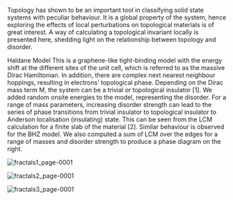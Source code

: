 Topology has shown to be an important tool in classifying solid state systems with peculiar behaviour. 
It is a global property of the system, hence exploring the effects of local perturbations on topological materials is of great interest. 
A way of calculating a topological invariant locally is presented here, shedding light on the relationship between topology and disorder.


Haldane Model
This is a graphene-like tight-binding model with the energy shift at the different sites of the unit cell, which is referred to as the massive 
Dirac Hamiltonian. In addition, there are complex next nearest neighbour hoppings, resulting in electrons’ topological phase. Depending on the 
Dirac mass term M, the system can be a trivial or topological insulator [1]. We added random onsite energies to the model, representing the 
disorder. For a range of mass parameters, increasing disorder strength can lead to the series of phase transitions from trivial insulator to 
topological insulator to Anderson localisation (insulating) state. This can be seen from the LCM calculation for a finite slab of the material 
[2]. Similar behaviour is observed for the BHZ model. We also computed a sum of LCM over the edges for a range of masses and disorder strength to 
produce a phase diagram on the right.

![fractals1_page-0001](https://github.com/user-attachments/assets/63913806-3556-42f2-ba64-8d4659cc889d)

![fractals2_page-0001](https://github.com/user-attachments/assets/9fbfe3c0-0758-45a4-aacc-7f9153677b43)

![fractals3_page-0001](https://github.com/user-attachments/assets/1e000159-05c2-4b0a-a4d7-c6db8dec72f3)
